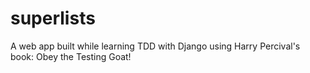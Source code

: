 # superlists
A web app built while learning TDD with Django using Harry Percival's book: Obey the Testing Goat!
